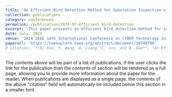 ```yaml
---
title: "An Efficient Bird Detection Method for Substation Inspection via Improved YOLOv5"
collection: publications
category: conferences
permalink: /publication/2024-07-efficient-bird-detection
excerpt: 'This paper presents an efficient bird detection method for substation inspection, leveraging an improved YOLOv5 model to enhance detection accuracy and reliability in challenging environments.'
date: July, 2024
venue: '2024 IEEE 14th International Conference on CYBER Technology in Automation, Control, and Intelligent Systems (CYBER)'
paperurl: 'https://ieeexplore.ieee.org/abstract/document/10748798'
# citation: '**X. Xie, Y. Wang, H. Liang, C. Lou, and B. Gao**, "An Efficient Bird Detection Method for Substation Inspection via Improved YOLOv5," in *Proceedings of the 2024 IEEE 14th International Conference on CYBER Technology in Automation, Control, and Intelligent Systems (CYBER)*, Copenhagen, Denmark, 2024, pp. 124-129. doi: [10.1109/CYBER63482.2024.10748798](https://doi.org/10.1109/CYBER63482.2024.10748798).'
---
```



The contents above will be part of a list of publications, if the user clicks the link for the publication than the contents of section will be rendered as a full page, allowing you to provide more information about the paper for the reader. When publications are displayed as a single page, the contents of the above "citation" field will automatically be included below this section in a smaller font.
